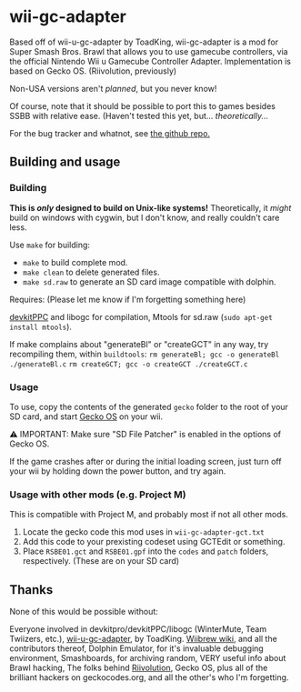 # wii-gc-adapter

Based off of wii-u-gc-adapter by ToadKing, wii-gc-adapter is a
mod for Super Smash Bros. Brawl that allows you to use
gamecube controllers, via the official Nintendo Wii u Gamecube
Controller Adapter. Implementation is based on Gecko OS.
(Riivolution, previously)

Non-USA versions aren't _planned_, but you never know!

Of course, note that it should be possible to port
this to games besides SSBB with relative ease.
(Haven't tested this yet, but... _theoretically..._

For the bug tracker and whatnot, see
[the github repo.](https://github.com/wilm0x42/wii-gc-adapter-inject)

## Building and usage

### Building
**This is _only_ designed to build on Unix-like systems!**
Theoretically, it _might_ build on windows with cygwin,
but I don't know, and really couldn't care less.

Use `make` for building:
 * `make` to build complete mod.
 * `make clean` to delete generated files.
 * `make sd.raw` to generate an SD card image compatible with dolphin.
 
Requires: (Please let me know if I'm forgetting something here)

[devkitPPC](https://devkitpro.org/) and libogc for compilation,
Mtools for sd.raw (`sudo apt-get install mtools`).

If make complains about "generateBl" or "createGCT" in any way, try
recompiling them, within `buildtools`:
`rm generateBl; gcc -o generateBl ./generateBl.c`
`rm createGCT; gcc -o createGCT ./createGCT.c`

### Usage
To use, copy the contents of the generated `gecko` folder to the
root of your SD card, and start [Gecko OS](http://wiibrew.org/wiki/Gecko_OS)
on your wii.

:warning: IMPORTANT: Make sure "SD File Patcher" is enabled
in the options of Gecko OS.

If the game crashes after or during the initial loading screen, just
turn off your wii by holding down the power button, and try again.

### Usage with other mods (e.g. Project M)

This is compatible with Project M, and probably most if not all other mods.

1. Locate the gecko code this mod uses in `wii-gc-adapter-gct.txt`
2. Add this code to your prexisting codeset using GCTEdit or something.
3. Place `RSBE01.gct` and `RSBE01.gpf` into the `codes` and `patch` folders,
   respectively. (These are on your SD card)

## Thanks

None of this would be possible without:

Everyone involved in devkitpro/devkitPPC/libogc
(WinterMute, Team Twiizers, etc.),
[wii-u-gc-adapter](https://github.com/ToadKing/wii-u-gc-adapter), by ToadKing.
[Wiibrew wiki](http://wiibrew.org), and all the contributors thereof,
Dolphin Emulator, for it's invaluable debugging environment,
Smashboards, for archiving random, VERY useful info about Brawl hacking,
The folks behind [Riivolution](http://rvlution.net),
Gecko OS, plus all of the brilliant hackers on geckocodes.org,
and all the other's who I'm forgetting.